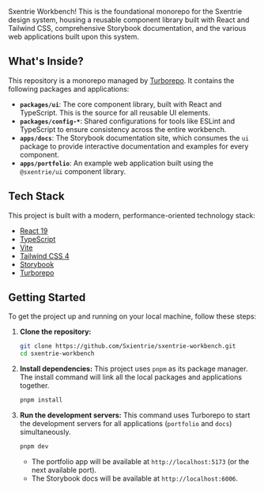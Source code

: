 Sxentrie Workbench! This is the foundational monorepo for the Sxentrie design system, housing a reusable component library built with React and Tailwind CSS, comprehensive Storybook documentation, and the various web applications built upon this system.

## What's Inside?

This repository is a monorepo managed by [Turborepo](https://turbo.build/repo). It contains the following packages and applications:

-   **`packages/ui`**: The core component library, built with React and TypeScript. This is the source for all reusable UI elements.
-   **`packages/config-*`**: Shared configurations for tools like ESLint and TypeScript to ensure consistency across the entire workbench.
-   **`apps/docs`**: The Storybook documentation site, which consumes the `ui` package to provide interactive documentation and examples for every component.
-   **`apps/portfolio`**: An example web application built using the `@sxentrie/ui` component library.

## Tech Stack

This project is built with a modern, performance-oriented technology stack:

-   [React 19](https://react.dev/)
-   [TypeScript](https://www.typescriptlang.org/)
-   [Vite](https://vitejs.dev/)
-   [Tailwind CSS 4](https://tailwindcss.com/)
-   [Storybook](https://storybook.js.org/)
-   [Turborepo](https://turbo.build/repo)

## Getting Started

To get the project up and running on your local machine, follow these steps:

1.  **Clone the repository:**
    ```bash
    git clone https://github.com/Sxientrie/sxentrie-workbench.git
    cd sxentrie-workbench
    ```

2.  **Install dependencies:**
    This project uses `pnpm` as its package manager. The install command will link all the local packages and applications together.
    ```bash
    pnpm install
    ```

3.  **Run the development servers:**
    This command uses Turborepo to start the development servers for all applications (`portfolio` and `docs`) simultaneously.
    ```bash
    pnpm dev
    ```
    -   The portfolio app will be available at `http://localhost:5173` (or the next available port).
    -   The Storybook docs will be available at `http://localhost:6006`.


